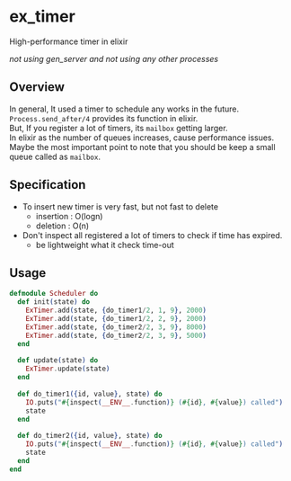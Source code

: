 # ex_timer
High-performance timer in elixir

_not using gen_server and not using any other processes_

## Overview
In general, It used a timer to schedule any works in the future.  
`Process.send_after/4` provides its function in elixir.  
But, If you register a lot of timers, its `mailbox` getting larger.  
In elixir as the number of queues increases, cause performance issues.  
Maybe the most important point to note that you should be keep a small queue called as `mailbox`.

## Specification
* To insert new timer is very fast, but not fast to delete
  * insertion : O(logn)
  * deletion  : O(n)
* Don't inspect all registered a lot of timers to check if time has expired.
  * be lightweight what it check time-out 
  
## Usage
```elixir
defmodule Scheduler do
  def init(state) do
    ExTimer.add(state, {do_timer1/2, 1, 9}, 2000)
    ExTimer.add(state, {do_timer1/2, 2, 9}, 2000)
    ExTimer.add(state, {do_timer2/2, 3, 9}, 8000)
    ExTimer.add(state, {do_timer2/2, 3, 9}, 5000)
  end
  
  def update(state) do
    ExTimer.update(state)
  end
  
  def do_timer1({id, value}, state) do
    IO.puts("#{inspect(__ENV__.function)} (#{id}, #{value}) called")
    state
  end
  
  def do_timer2({id, value}, state) do
    IO.puts("#{inspect(__ENV__.function)} (#{id}, #{value}) called")
    state
  end
end
